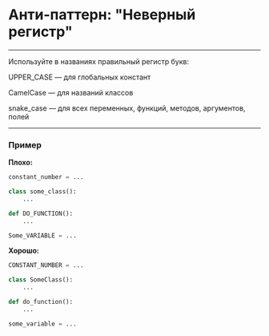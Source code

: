 # Анти-паттерн: "Неверный регистр"

***

Используйте в названиях правильный регистр букв:

UPPER_CASE — для глобальных констант

CamelCase — для названий классов

snake_case — для всех переменных, функций, методов, аргументов, полей

***

### Пример 

**Плохо:**
```python
constant_number = ...

class some_class():
    ...

def DO_FUNCTION():
    ...

Some_VARIABLE = ...
```
**Хорошо:**
```python
CONSTANT_NUMBER = ...

class SomeClass():
    ...

def do_function():
    ...

some_variable = ...
```

